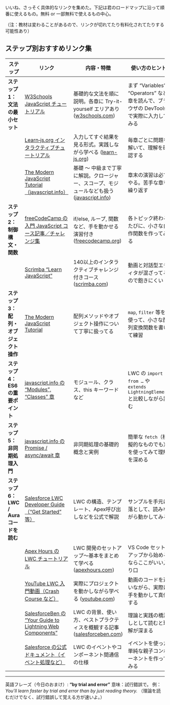 いいね、さっそく具体的なリンクを集めた。下記は君のロードマップに沿って順番に使えるもの。無料 or 一部無料で使えるもの中心。

（注：教材は変わることがあるので、リンクが切れてたり有料化されてたりする可能性あり）

## ステップ別おすすめリンク集

| ステップ | リンク | 内容・特徴 | 使い方のヒント |
|---|---|---|---|
| **ステップ1：文法の最小セット** | [W3Schools JavaScript チュートリアル](https://www.w3schools.com/js/) | 基礎的な文法を順に説明。各章に Try-it-yourself エリアあり ([w3schools.com](https://www.w3schools.com/js/?utm_source=chatgpt.com)) | まず “Variables”, “Operators” など章を読んで、ブラウザの DevTools で実際に入力してみる |
|  | [Learn‑js.org インタラクティブチュートリアル](https://www.learn-js.org/) | 入力してすぐ結果を見る形式。実践しながら学べる ([learn-js.org](https://www.learn-js.org/?utm_source=chatgpt.com)) | 毎章ごとに問題を解いて、理解を確認する |
|  | [The Modern JavaScript Tutorial（javascript.info）](https://javascript.info/) | 基礎 ～ 中級まで丁寧に解説。クロージャー、スコープ、モジュールなども扱う ([javascript.info](https://javascript.info/?utm_source=chatgpt.com)) | 章末の演習は必ずやる。苦手な章を繰り返す |
| **ステップ2：制御構文・関数** | [freeCodeCamp の入門 JavaScript コース記事／チャレンジ集](https://www.freecodecamp.org/news/learn-javascript-free-js-courses-for-beginners/?utm_source=chatgpt.com) | if/else, ループ, 関数など、手を動かせる演習付き ([freecodecamp.org](https://www.freecodecamp.org/news/learn-javascript-free-js-courses-for-beginners/?utm_source=chatgpt.com)) | 各トピック終わるたびに、小さな自作関数を作ってみる |
|  | [Scrimba “Learn JavaScript”](https://scrimba.com/learn-javascript-c0v?utm_source=chatgpt.com) | 140以上のインタラクティブチャレンジ付きコース ([scrimba.com](https://scrimba.com/learn-javascript-c0v?utm_source=chatgpt.com)) | 動画と対話型エディタが混ざってるので飽きにくい |
| **ステップ3：配列・オブジェクト操作** | [The Modern JavaScript Tutorial](https://javascript.info/?utm_source=chatgpt.com) | 配列メソッドやオブジェクト操作について丁寧に扱ってる | `map`, `filter` 等を使って、小さな配列変換関数を書いて練習 |
| **ステップ4：ES6の重要ポイント** | [javascript.info の “Modules”, “Classes” 章](https://javascript.info/modules?utm_source=chatgpt.com) | モジュール、クラス、this キーワードなど | LWC の `import … from …` や `extends LightningElement` と比較しながら読む |
| **ステップ5：非同期処理入門** | [javascript.info の Promise / async/await 章](https://javascript.info/async?utm_source=chatgpt.com) | 非同期処理の基礎的概念と実例 | 簡単な `fetch`（模擬的なものでも）を使ってみて理解を深める |
| **ステップ6：LWC / Aura コードを読む** | [Salesforce LWC Developer Guide（“Get Started” 等）](https://developer.salesforce.com/docs/platform/lwc/guide/get-started-component-library.html?utm_source=chatgpt.com) | LWC の構造、テンプレート、Apex呼び出しなどを公式で解説 | サンプルを手元に落として、読みながら動かしてみる |
|  | [Apex Hours の LWC チュートリアル](https://www.apexhours.com/lightning-web-components/?utm_source=chatgpt.com) | LWC 開発のセットアップ〜基本をまとめて学べる ([apexhours.com](https://www.apexhours.com/lightning-web-components/?utm_source=chatgpt.com)) | VS Code セットアップから始めるならここがいい入り口 |
|  | [YouTube LWC 入門動画（Crash Course など）](https://www.youtube.com/watch?v=Dv5KuG4bK90&utm_source=chatgpt.com) | 実際にプロジェクトを動かしながら学べる ([youtube.com](https://www.youtube.com/watch?v=Dv5KuG4bK90&utm_source=chatgpt.com)) | 動画のコードを追いながら、実際に手を動かして真似する |
|  | [SalesforceBen の “Your Guide to Lightning Web Components”](https://www.salesforceben.com/lightning-web-components/?utm_source=chatgpt.com) | LWC の背景、使い方、ベストプラクティスを概観する記事 ([salesforceben.com](https://www.salesforceben.com/lightning-web-components/?utm_source=chatgpt.com)) | 理論と実践の橋渡しとして読むと理解が深まる |
|  | [Salesforce の公式ドキュメント（イベント処理など）](https://developer.salesforce.com/docs/platform/lwc/guide/events.html?utm_source=chatgpt.com) | LWC のイベントやコンポーネント間通信の仕様 | イベントを使った単純な親子コンポーネントを作ってみる |

---

英語フレーズ（今日のおまけ）: **“by trial and error”**
意味：試行錯誤で。
例： *You’ll learn faster by trial and error than by just reading theory.*
（理論を読むだけでなく、試行錯誤して覚える方が速いよ。）
